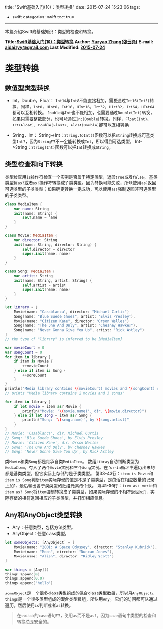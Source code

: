 title: "Swift基础入门(10)：类型转换"
date: 2015-07-24 15:23:06
tags:
- swift
categories: swift
toc: true
---

本篇介绍Swift的基础知识：类型的检查和转换。

<!--more-->
**Title: [Swift基础入门(10)：类型转换](https://aidaizyy.github.io/swift_10)**
**Author: [Yunyao Zhang(张云尧)](http://aidaizyy.github.io)**
**E-mail: <aidaizyy@gmail.com>**
**Last Modified: [2015-07-24](http://aidaizyy.github.io)**

# 类型转换

## 数值型类型转换
- Int，Double，Float：
`Int16`与`Int8`不能直接相加，需要通过`Int16(Int8)`转换。同样，`Int8`，`UInt8`，`Int16`，`UInt16`，`Int32`，`UInt32`，`Int64`，`UInt64`都可以互相转换。
`Double`与`Int`也不能相加，也需要通过`Double(Int)`转换，如果只需要整数部分，也可以通过`Int(Double)`转换。同样，`Float(Int)`，`Int(Float)`，`Double(Float)`，`Float(Double)`都可以互相转换

- String，Int：
String->Int：`String.toInt()`函数可以把`String`转换成可选类型`Int?`，因为`String`中不一定能转换成`Int`，所以得到可选类型。
Int->String：`String(Int)`函数可以把`Int`转换成`String`。

## 类型检查和向下转换
类型检查用`is`操作符检查一个实例是否属于特定类型，返回`true`或者`false`。
基类类型用`as?`或者`as!`操作符转换成子类类型。因为转换可能失败，所以使用`as?`返回可选类型的子类类型；如果确定转换一定成功，可以使用`as!`强制返回非可选类型的子类类型。
``` swift
class MediaItem {
    var name: String
    init(name: String) {
        self.name = name
    }
}

class Movie: MediaItem {
    var director: String
    init(name: String, director: String) {
        self.director = director
        super.init(name: name)
    }
}

class Song: MediaItem {
    var artist: String
    init(name: String, artist: String) {
        self.artist = artist
        super.init(name: name)
    }
}

let library = [
    Movie(name: "Casablanca", director: "Michael Curtiz"),
    Song(name: "Blue Suede Shoes", artist: "Elvis Presley"),
    Movie(name: "Citizen Kane", director: "Orson Welles"),
    Song(name: "The One And Only", artist: "Chesney Hawkes"),
    Song(name: "Never Gonna Give You Up", artist: "Rick Astley")
]
// the type of "library" is inferred to be [MediaItem]

var movieCount = 0
var songCount = 0
for item in library {
    if item is Movie {
        ++movieCount
    } else if item is Song {
        ++songCount
    }
}
println("Media library contains \(movieCount) movies and \(songCount) songs")
// prints "Media library contains 2 movies and 3 songs"

for item in library {
    if let movie = item as? Movie {
        println("Movie: '\(movie.name)', dir. \(movie.director)")
    } else if let song = item as? Song {
        println("Song: '\(song.name)', by \(song.artist)")
    }
}
// Movie: 'Casablanca', dir. Michael Curtiz
// Song: 'Blue Suede Shoes', by Elvis Presley
// Movie: 'Citizen Kane', dir. Orson Welles
// Song: 'The One And Only', by Chesney Hawkes
// Song: 'Never Gonna Give You Up', by Rick Astley
```
类`Movie`和类`Song`都是继承自类`MediaItem`。
数组`Libray`自动判断类型为`MediaItem`，存入了两个`Movie`实例和三个`Song`实例。在`for-in`循环中遍历出来的都是基类类型，但它实际上存储的是子类类型。
第33-43行：`item is Movie`和`item is Song`判断`item`实际存储的值是不是子类类型，是的话在相应数量的记录上加1，最后输出各子类类型的数组元素的个数。
第45-56行：`item as? Movie`和`item as? Song`将`item`强制转换成子类类型，如果实际存储的不相符返回`nil`，实际存储的相符返回相应的子类类型，并打印相应信息。

## Any和AnyObject类型转换
- Any：任意类型，包括方法类型。
- AnyObject：任意class类型。
``` swift
let someObjects: [AnyObject] = [
    Movie(name: "2001: A Space Odyssey", director: "Stanley Kubrick"),
    Movie(name: "Moon", director: "Duncan Jones"),
    Movie(name: "Alien", director: "Ridley Scott")
]

var things = [Any]()
things.append(0)
things.append(0.0)
things.append("hello")
```
`someObject`是一个很多class类型组成的混合class类型数组，所以用`AnyObject`。
`things`是一个很多类型组成的混合类型数组，所以用`Any`。
它们的访问都可以通过遍历，然后使用`is`判断或者`as`转换。

> 在`switch`的`case`语句中，使用`as`而不是`as?`。因为`case`语句中类型的检查和转换总是安全的。

